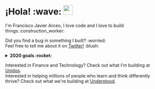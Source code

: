<p>
  <samp>
    <h1>¡Hola! :wave: <img src="https://cultofthepartyparrot.com/parrots/fiestaparrot.gif" width="30px"></h1>
    <p>I'm Francisco Javier Arceo, I love code and I love to build things.:construction_worker:</p>
    Did you find a bug in something I built? :worried: 
    <br>Feel free to tell me about it on <a href="https://twitter.com/franciscojarceo">Twitter!</a> :blush:
  </samp>
</p>

<details>
  <summary><b>2020 goals :rocket:</b></summary>
  <br>
  <ul>
    <li>Learn some things :nerd_face:</li>
    <li>Build some things :blush:</li>
    <li>Break some things :smiling_imp:</li>
  </ul>
</details>

Interested in Finance and Technology? Check out what I'm building at <a href="https://www.unidosfin.com/en">Unidos</a>.
<br>
Interested in helping millions of people who learn and think differently thrive? Check out what we're building at <a href="https://www.understood.org/">Understood</a>.
